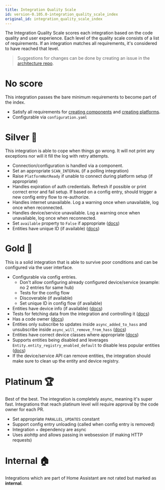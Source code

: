 ```yaml
---
title: Integration Quality Scale
id: version-0.105.0-integration_quality_scale_index
original_id: integration_quality_scale_index
---
```


The Integration Quality Scale scores each integration based on the code quality and user experience. Each level of the quality scale consists of a list of requirements. If an integration matches all requirements, it's considered to have reached that level.

> Suggestions for changes can be done by creating an issue in the [architecture repo](https://github.com/home-assistant/architecture/issues/).

# No score

This integration passes the bare minimum requirements to become part of the index.

- Satisfy all requirements for [creating components](creating_component_code_review.md) and [creating platforms](creating_platform_code_review.md).
- Configurable via `configuration.yaml`

# Silver 🥈

This integration is able to cope when things go wrong. It will not print any exceptions nor will it fill the log with retry attempts.

- Connection/configuration is handled via a component.
- Set an appropriate `SCAN_INTERVAL` (if a polling integration)
- Raise `PlatformNotReady` if unable to connect during platform setup (if appropriate)
- Handles expiration of auth credentials. Refresh if possible or print correct error and fail setup. If based on a config entry, should trigger a new config entry flow to re-authorize.
- Handles internet unavailable. Log a warning once when unavailable, log once when reconnected.
- Handles device/service unavailable. Log a warning once when unavailable, log once when reconnected.
- Set `available` property to `False` if appropriate ([docs](entity_index.md#generic-properties))
- Entities have unique ID (if available) ([docs](entity_registry_index.md#unique-id-requirements))

# Gold 🥇

This is a solid integration that is able to survive poor conditions and can be configured via the user interface.

- Configurable via config entries.
  - Don't allow configuring already configured device/service (example: no 2 entries for same hub)
  - Tests for the config flow
  - Discoverable (if available)
  - Set unique ID in config flow (if available)
- Entities have device info (if available) ([docs](device_registry_index.md#defining-devices))
- Tests for fetching data from the integration and controlling it ([docs](development_testing.md))
- Has a code owner ([docs](creating_integration_manifest.md#code-owners))
- Entities only subscribe to updates inside `async_added_to_hass` and unsubscribe inside `async_will_remove_from_hass` ([docs](entity_index.md#lifecycle-hooks))
- Entities have correct device classes where appropriate ([docs](entity_index.md#generic-properties))
- Supports entities being disabled and leverages `Entity.entity_registry_enabled_default` to disable less popular entities ([docs](entity_index.md#advanced-properties))
- If the device/service API can remove entities, the integration should make sure to clean up the entity and device registry.

# Platinum 🏆

Best of the best. The integration is completely async, meaning it's super fast. Integrations that reach platinum level will require approval by the code owner for each PR.

- Set appropriate `PARALLEL_UPDATES` constant
- Support config entry unloading (called when config entry is removed)
- Integration + dependency are async
- Uses aiohttp and allows passing in websession (if making HTTP requests)

# Internal 🏠

Integrations which are part of Home Assistant are not rated but marked as **internal**.
